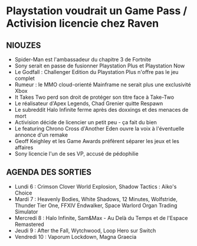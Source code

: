 # Playstation voudrait un Game Pass / Activision licencie chez Raven

## NIOUZES

- Spider-Man est l'ambassadeur du chapitre 3 de Fortnite
- Sony serait en passe de fusionner Playstation Plus et Playstation Now
- Le Godfall : Challenger Edition du Playstation Plus n'offre pas le jeu complet
- Rumeur : le MMO cloud-orienté Mainframe ne serait plus une exclusivité Xbox
- It Takes Two perd son droit de protéger son titre face à Take-Two
- Le réalisateur d'Apex Legends, Chad Grenier quitte Respawn
- Le subreddit Halo Infinite ferme après des doxxings et des menaces de mort
- Activision décide de licencier un petit peu - ça fait du bien
- Le featuring Chrono Cross d'Another Eden ouvre la voix à l'éventuelle annonce d'un remake
- Geoff Keighley et les Game Awards préfèrent séparer les jeux et les affaires
- Sony licencie l'un de ses VP, accusé de pédophilie 

## AGENDA DES SORTIES

- Lundi 6 : Crimson Clover World Explosion, Shadow Tactics : Aiko's Choice
- Mardi 7 : Heavenly Bodies, White Shadows, 12 Minutes, Wolfstride, Thunder Tier One, FFXIV Endwalker, Space Warlord Organ Trading Simulator
- Mercredi 8 : Halo Infinite, Sam&Max - Au Delà du Temps et de l'Espace Remastered
- Jeudi 9 : After the Fall, Wytchwood, Loop Hero sur Switch
- Vendredi 10 : Vaporum Lockdown, Magna Graecia
